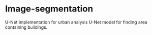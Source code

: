 # Image-segmentation
U-Net implementation for urban analysis
U-Net model for finding area containing buildings.
